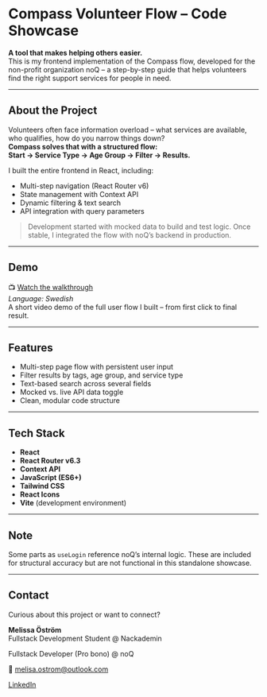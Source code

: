 # Compass Volunteer Flow – Code Showcase

**A tool that makes helping others easier.**  
This is my frontend implementation of the Compass flow, developed for the non-profit organization noQ – a step-by-step guide that helps volunteers find the right support services for people in need.

---

## About the Project

Volunteers often face information overload – what services are available, who qualifies, how do you narrow things down?  
**Compass solves that with a structured flow:**  
**Start → Service Type → Age Group → Filter → Results.**

I built the entire frontend in React, including:
- Multi-step navigation (React Router v6)
- State management with Context API
- Dynamic filtering & text search
- API integration with query parameters

> Development started with mocked data to build and test logic. Once stable, I integrated the flow with noQ’s backend in production.

---

## Demo

📺 [Watch the walkthrough](https://www.youtube.com/watch?v=L4yjd7nKKBI)  
*Language: Swedish*  
A short video demo of the full user flow I built – from first click to final result.

---

## Features

- Multi-step page flow with persistent user input
- Filter results by tags, age group, and service type
- Text-based search across several fields
- Mocked vs. live API data toggle
- Clean, modular code structure

---

## Tech Stack

- **React**
- **React Router v6.3**
- **Context API**
- **JavaScript (ES6+)**
- **Tailwind CSS**
- **React Icons**
- **Vite** (development environment)

---

## Note

Some parts as `useLogin` reference noQ’s internal logic. These are included for structural accuracy but are not functional in this standalone showcase.

---

## Contact

Curious about this project or want to connect?

**Melissa Öström**  
Fullstack Development Student @ Nackademin 

Fullstack Developer (Pro bono) @ noQ

📧 melisa.ostrom@outlook.com  

[LinkedIn](https://www.linkedin.com/in/melissaostrom)

